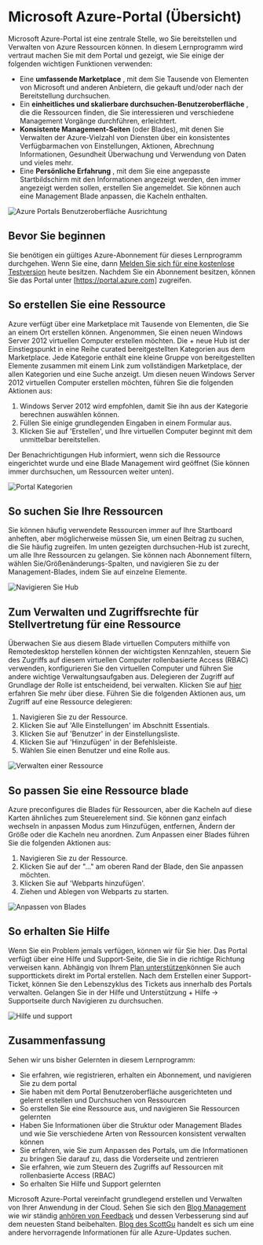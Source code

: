 <properties
    pageTitle="Microsoft Azure-Portal (Übersicht)"
    description="Erfahren Sie, wie das Microsoft Azure-Portal zu verwenden."
    services=""
    documentationCenter=""
    authors="davidwrede"
    manager="dwrede"
    editor="jimbe"/>

<tags
    ms.service="na"
    ms.workload="na"
    ms.tgt_pltfrm="na"
    ms.devlang="na"
    ms.topic="hero-article"
    ms.date="12/16/2015"
    ms.author="dwrede"/>

# <a name="microsoft-azure-portal-overview"></a>Microsoft Azure-Portal (Übersicht)

Microsoft Azure-Portal ist eine zentrale Stelle, wo Sie bereitstellen und Verwalten von Azure Ressourcen können.  In diesem Lernprogramm wird vertraut machen Sie mit dem Portal und gezeigt, wie Sie einige der folgenden wichtigen Funktionen verwenden:
- Eine **umfassende Marketplace** , mit dem Sie Tausende von Elementen von Microsoft und anderen Anbietern, die gekauft und/oder nach der Bereitstellung durchsuchen.
- Ein **einheitliches und skalierbare durchsuchen-Benutzeroberfläche** , die die Ressourcen finden, die Sie interessieren und verschiedene Management Vorgänge durchführen, erleichtert.
- **Konsistente Management-Seiten** (oder Blades), mit denen Sie Verwalten der Azure-Vielzahl von Diensten über ein konsistentes Verfügbarmachen von Einstellungen, Aktionen, Abrechnung Informationen, Gesundheit Überwachung und Verwendung von Daten und vieles mehr.
- Eine **Persönliche Erfahrung** , mit dem Sie eine angepasste Startbildschirm mit den Informationen angezeigt werden, den immer angezeigt werden sollen, erstellen Sie angemeldet.  Sie können auch eine Management Blade anpassen, die Kacheln enthalten.

 ![Azure Portals Benutzeroberfläche Ausrichtung][UIOrientation]

## <a name="before-you-get-started"></a>Bevor Sie beginnen

Sie benötigen ein gültiges Azure-Abonnement für dieses Lernprogramm durchgehen.  Wenn Sie eine, dann [Melden Sie sich für eine kostenlose Testversion](https://azure.microsoft.com/pricing/free-trial/) heute besitzen.  Nachdem Sie ein Abonnement besitzen, können Sie das Portal unter [https://portal.azure.com] zugreifen.

## <a name="how-to-create-a-resource"></a>So erstellen Sie eine Ressource

Azure verfügt über eine Marketplace mit Tausende von Elementen, die Sie an einem Ort erstellen können.  Angenommen, Sie einen neuen Windows Server 2012 virtuellen Computer erstellen möchten.  Die + neue Hub ist der Einstiegspunkt in eine Reihe curated bereitgestellten Kategorien aus dem Marketplace.  Jede Kategorie enthält eine kleine Gruppe von bereitgestellten Elemente zusammen mit einem Link zum vollständigen Marketplace, der allen Kategorien und eine Suche anzeigt. Um diesen neuen Windows Server 2012 virtuellen Computer erstellen möchten, führen Sie die folgenden Aktionen aus:  

1.  Windows Server 2012 wird empfohlen, damit Sie ihn aus der Kategorie berechnen auswählen können.  
2.  Füllen Sie einige grundlegenden Eingaben in einem Formular aus.
3.  Klicken Sie auf 'Erstellen', und Ihre virtuellen Computer beginnt mit dem unmittelbar bereitstellen.

Der Benachrichtigungen Hub informiert, wenn sich die Ressource eingerichtet wurde und eine Blade Management wird geöffnet (Sie können immer durchsuchen, um Ressourcen weiter unten).

![Portal Kategorien][PortalCategories]


## <a name="how-to-find-your-resources"></a>So suchen Sie Ihre Ressourcen

Sie können häufig verwendete Ressourcen immer auf Ihre Startboard anheften, aber möglicherweise müssen Sie, um einen Beitrag zu suchen, die Sie häufig zugreifen.  Im unten gezeigten durchsuchen-Hub ist zurecht, um alle Ihre Ressourcen zu gelangen.  Sie können nach Abonnement filtern, wählen Sie/Größenänderungs-Spalten, und navigieren Sie zu der Management-Blades, indem Sie auf einzelne Elemente.

![Navigieren Sie Hub][BrowseHub]

## <a name="how-to-manage-and-delegate-access-to-a-resource"></a>Zum Verwalten und Zugriffsrechte für Stellvertretung für eine Ressource

Überwachen Sie aus diesem Blade virtuellen Computers mithilfe von Remotedesktop herstellen können der wichtigsten Kennzahlen, steuern Sie des Zugriffs auf diesem virtuellen Computer rollenbasierte Access (RBAC) verwenden, konfigurieren Sie den virtuellen Computer und führen Sie andere wichtige Verwaltungsaufgaben aus.  Delegieren der Zugriff auf Grundlage der Rolle ist entscheidend, bei verwalten.  Klicken Sie auf [hier](./active-directory/role-based-access-control-configure.md) erfahren Sie mehr über diese. Führen Sie die folgenden Aktionen aus, um Zugriff auf eine Ressource delegieren:

1.  Navigieren Sie zu der Ressource.
2.  Klicken Sie auf 'Alle Einstellungen' im Abschnitt Essentials.
3.  Klicken Sie auf 'Benutzer' in der Einstellungsliste.
4.  Klicken Sie auf 'Hinzufügen' in der Befehlsleiste.
5.  Wählen Sie einen Benutzer und eine Rolle aus.

![Verwalten einer Ressource][ManageResource]

## <a name="how-to-customize-a-resource-blade"></a>So passen Sie eine Ressource blade

Azure preconfigures die Blades für Ressourcen, aber die Kacheln auf diese Karten ähnliches zum Steuerelement sind.  Sie können ganz einfach wechseln in anpassen Modus zum Hinzufügen, entfernen, Ändern der Größe oder die Kacheln neu anordnen. Zum Anpassen einer Blades führen Sie die folgenden Aktionen aus:

1.  Navigieren Sie zu der Ressource.
2.  Klicken Sie auf der "..." am oberen Rand der Blade, den Sie anpassen möchten.
3.  Klicken Sie auf 'Webparts hinzufügen'.
4.  Ziehen und Ablegen von Webparts zu starten.  

![Anpassen von Blades][CustomizeBlades]

## <a name="how-to-get-help"></a>So erhalten Sie Hilfe

Wenn Sie ein Problem jemals verfügen, können wir für Sie hier.  Das Portal verfügt über eine Hilfe und Support-Seite, die Sie in die richtige Richtung verweisen kann.  Abhängig von Ihrem [Plan unterstützen](https://azure.microsoft.com/support/plans/)können Sie auch supporttickets direkt im Portal erstellen.  Nach dem Erstellen einer Support-Ticket, können Sie den Lebenszyklus des Tickets aus innerhalb des Portals verwalten. Gelangen Sie in der Hilfe und Unterstützung + Hilfe -> Supportseite durch Navigieren zu durchsuchen.  

![Hilfe und support][HelpSupport]

## <a name="summary"></a>Zusammenfassung

Sehen wir uns bisher Gelernten in diesem Lernprogramm:
- Sie erfahren, wie registrieren, erhalten ein Abonnement, und navigieren Sie zu dem portal
- Sie haben mit dem Portal Benutzeroberfläche ausgerichteten und gelernt erstellen und Durchsuchen von Ressourcen
- So erstellen Sie eine Ressource aus, und navigieren Sie Ressourcen gelernten
- Haben Sie Informationen über die Struktur oder Management Blades und wie Sie verschiedene Arten von Ressourcen konsistent verwalten können
- Sie erfahren, wie Sie zum Anpassen des Portals, um die Informationen zu bringen Sie darauf zu, dass die Vorderseite und zentrieren
- Sie erfahren, wie zum Steuern des Zugriffs auf Ressourcen mit rollenbasierte Access (RBAC)
- So erhalten Sie Hilfe und Support gelernten

Microsoft Azure-Portal vereinfacht grundlegend erstellen und Verwalten von Ihrer Anwendung in der Cloud.  Sehen Sie sich den [Blog Management](https://azure.microsoft.com/blog/topics/management/) wie wir ständig [anhören von Feedback](https://feedback.azure.com/forums/223579-azure-preview-portal/) und dessen Verbesserung sind auf dem neuesten Stand beibehalten.  [Blog des ScottGu](http://weblogs.asp.net/scottgu) handelt es sich um eine andere hervorragende Informationen für alle Azure-Updates suchen.

[UIOrientation]: ./media/azure-portal-how-to-use/azure_portal_1.png
[PortalCategories]: ./media/azure-portal-how-to-use/azure_portal_2.png
[BrowseHub]: ./media/azure-portal-how-to-use/azure_portal_3.png
[ManageResource]: ./media/azure-portal-how-to-use/azure_portal_4.png
[CustomizeBlades]: ./media/azure-portal-how-to-use/azure_portal_5.png
[HelpSupport]: ./media/azure-portal-how-to-use/azure_portal_6.png

